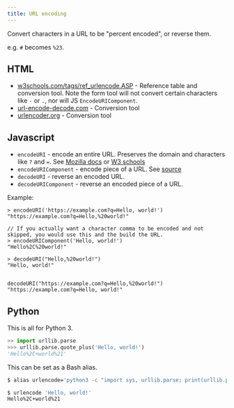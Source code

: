 ```yaml
---
title: URL encoding
---
```


Convert characters in a URL to be "percent encoded", or reverse them.

e.g. `#` becomes `%23`.

## HTML

- [w3schools.com/tags/ref_urlencode.ASP](https://www.w3schools.com/tags/ref_urlencode.ASP) - Reference table and conversion tool. Note the form tool will not convert certain characters like `-` or `.`, nor will JS `EncodeURIComponent`.
- [url-encode-decode.com](https://www.url-encode-decode.com/) - Conversion tool
- [urlencoder.org](https://www.urlencoder.org/) - Conversion tool

## Javascript

- `encodeURI` - encode an entire URL. Preserves the domain and characters like `?` and `=`. See [Mozilla docs](https://developer.mozilla.org/en-US/docs/Web/JavaScript/Reference/Global_Objects/encodeURI) or [W3 schools](https://www.w3schools.com/jsref/jsref_encodeuri.asp)
- `encodeURIComponent` - encode piece of a URL. See [source](https://developer.mozilla.org/en-US/docs/Web/JavaScript/Reference/Global_Objects/encodeURIComponent)
- `decodeURI` - reverse an encoded URL.
- `decodeURIComponent` - reverse an encoded piece of a URL.

Example:

```
> encodeURI('https://example.com?q=Hello, world!')
"https://example.com?q=Hello,%20world!"

// If you actually want a character comma to be encoded and not skipped, you would use this and the build the URL.
> encodeURIComponent('Hello, world!')
"Hello%2C%20world!"

> decodeURI("Hello,%20world!")
"Hello, world!"


decodeURI("https://example.com?q=Hello,%20world!")
"https://example.com?q=Hello, world!"
```


## Python

This is all for Python 3.

```python
>> import urllib.parse
>>> urllib.parse.quote_plus('Hello, world!')
'Hello%2C+world%21'
```

This can be set as a Bash alias.

```sh
$ alias urlencode='python3 -c "import sys, urllib.parse; print(urllib.parse.quote_plus(sys.argv[1]));"'

$ urlencode 'Hello, world!'
Hello%2C+world%21
```
